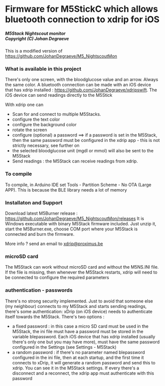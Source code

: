 # Firmware for M5StickC which allows bluetooth connection to xdrip for iOS
##### M5Stack Nightscout monitor<br/>Copyright (C) Johan Degraeve 

This is a modified version of https://github.com/JohanDegraeve/M5_NightscoutMon

### What is available in this project

There's only one screen, with the bloodglucose value and an arrow. Always the same color. A bluetooth connection can be made with an iOS device that has xdrip installed : https://github.com/JohanDegraeve/xdripswift. The iOS device can send readings directly to the M5Stick

With xdrip one can
 * Scan for and connect to multiple M5Stacks.
 * configure the text color
 * configure the background color
 * rotate the screen
 * configure (optional) a password ==> if a password is set in the M5Stack, then the same password must be configured in the xdrip app - this is not strictly necessary, see further on
 * the selected bloodglucose unit (mgdl or mmol) will also be sent to the M5Stack
 * Send readings : the M5Stack can receive readings from xdrip.

### To compile

To compile, in Arduino IDE set Tools - Partition Scheme - No OTA (Large APP). This is because the BLE library needs a lot of memory

### Installaton and Support

Download latest M5Burner release : https://github.com/JohanDegraeve/M5_NightscoutMon/releases
It is Windows executable with binary M5Stack firmware included. Just unzip it, start the M5Burner.exe, choose COM port where your M5Stack is connected and burn the firmware.

More info ? send an email to xdrip@proximus.be

### microSD card

The M5Stack can work without microSD card and without the M5NS.INI file. If the file is missing, then whenever the M5Stack restarts, xdrip will need to be connected to configure the required parameters

### authentication - passwords

There's no strong security implemented. Just to avoid that someone else (my neighbour) connects to my M5Stack and starts sending readings, there's some authentication: xDrip (on iOS device) needs to authenticate itself towards the M5Stack.
There's two options :
* a fixed password : in this case a micro SD card must be used in the M5Stack, the ini file must have a password must be stored in the variable blepassword. Each iOS device that has xdrip installed (usually there's only one but you may have more), must have the same password configured in the Settings (see Settings - M5Stack)
* a random password : if there's no parameter named blepassword configured in the ini file, then at each startup, and the first time it connects to xDrip, it will generate a random password and send this to xdrip. You can see it in the M5Stack settings. If every there's a disconnect and a reconnect, the xdrip app must authenticate with this password


